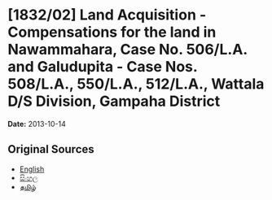 # [1832/02] Land Acquisition - Compensations for the land in Nawammahara, Case No. 506/L.A. and Galudupita - Case Nos. 508/L.A., 550/L.A., 512/L.A., Wattala D/S Division, Gampaha District

**Date:** 2013-10-14

## Original Sources

- [English](https://documents.gov.lk/view/extra-gazettes/2013/10/1832-02_E.pdf)
- [සිංහල](https://documents.gov.lk/view/extra-gazettes/2013/10/1832-02_S.pdf)
- [தமிழ்](https://documents.gov.lk/view/extra-gazettes/2013/10/1832-02_T.pdf)
